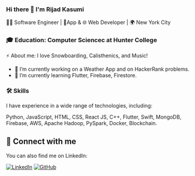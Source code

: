### Hi there 👋 I'm Rijad Kasumi
  👨‍💻 Software Engineer | 📱App & 🌐 Web Developer | 🌍 New York City

### 🎓 Education: Computer Sciencec at Hunter College

⚡ About me: I love Snowboarding, Calisthenics, and Music!
- 🔭 I’m currently working on a Weather App and on HackerRank problems.
- 🌱 I’m currently learning Flutter, Firebase, Firestore.

### 🛠 Skills
  I have experience in a wide range of technologies, including:

Python, JavaScript, HTML, CSS, React JS, C++, Flutter, Swift, MongoDB,
Firebase, AWS, Apache Hadoop, PySpark, Docker, Blockchain.

## 🤝 Connect with me

You can also find me on LinkedIn:

[![LinkedIn](https://img.shields.io/badge/-LinkedIn-0077B5?style=for-the-badge&logo=linkedin&logoColor=white)](https://www.linkedin.com/in/rijadkasumi/)
[![GitHub](https://img.shields.io/badge/-GitHub-000?style=for-the-badge&logo=GitHub)](https://github.com/rijadkasumi)

